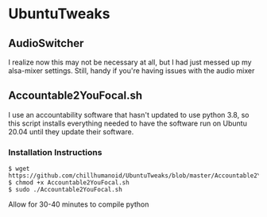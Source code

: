 # UbuntuTweaks

## AudioSwitcher
I realize now this may not be necessary at all, but I had just messed up my alsa-mixer settings. Still, handy if you're having issues with the audio mixer

## Accountable2YouFocal.sh
I use an accountability software that hasn't updated to use python 3.8, so this script installs everything needed to have the software run on Ubuntu 20.04 until they update their software. 

### Installation Instructions
```
$ wget https://github.com/chillhumanoid/UbuntuTweaks/blob/master/Accountable2YouFocal.sh
$ chmod +x Accountable2YouFocal.sh
$ sudo ./Accountable2YouFocal.sh
```
Allow for 30-40 minutes to compile python

